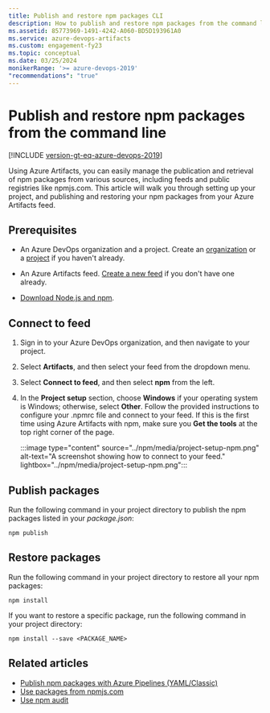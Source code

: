 ```yaml
---
title: Publish and restore npm packages CLI
description: How to publish and restore npm packages from the command line
ms.assetid: 85773969-1491-4242-A060-BD5D193961A0
ms.service: azure-devops-artifacts
ms.custom: engagement-fy23
ms.topic: conceptual
ms.date: 03/25/2024
monikerRange: '>= azure-devops-2019'
"recommendations": "true"
---
```


# Publish and restore npm packages from the command line

[!INCLUDE [version-gt-eq-azure-devops-2019](../includes/version-gt-eq-2019.md)]

Using Azure Artifacts, you can easily manage the publication and retrieval of npm packages from various sources, including feeds and public registries like npmjs.com. This article will walk you through setting up your project, and publishing and restoring your npm packages from your Azure Artifacts feed.

## Prerequisites

- An Azure DevOps organization and a project. Create an [organization](../../organizations/accounts/create-organization.md) or a [project](../../organizations/projects/create-project.md#create-a-project) if you haven't already.

- An Azure Artifacts feed. [Create a new feed](../get-started-nuget.md#create-a-feed) if you don't have one already.

- [Download Node.js and npm](https://docs.npmjs.com/downloading-and-installing-node-js-and-npm).

## Connect to feed

1. Sign in to your Azure DevOps organization, and then navigate to your project.

1. Select **Artifacts**, and then select your feed from the dropdown menu.

1.  Select **Connect to feed**, and then select **npm** from the left.

1. In the **Project setup** section, choose **Windows** if your operating system is Windows; otherwise, select **Other**. Follow the provided instructions to configure your .npmrc file and connect to your feed. If this is the first time using Azure Artifacts with npm, make sure you **Get the tools** at the top right corner of the page.

    :::image type="content" source="../npm/media/project-setup-npm.png" alt-text="A screenshot showing how to connect to your feed." lightbox="../npm/media/project-setup-npm.png":::

## Publish packages

Run the following command in your project directory to publish the npm packages listed in your *package.json*:

```Cli
npm publish
```

## Restore packages

Run the following command in your project directory to restore all your npm packages:
   
```Cli
npm install
```

If you want to restore a specific package, run the following command in your project directory:

```Cli
npm install --save <PACKAGE_NAME>
```

## Related articles

- [Publish npm packages with Azure Pipelines (YAML/Classic)](../../pipelines/artifacts/npm.md)
- [Use packages from npmjs.com](../npm/upstream-sources.md)
- [Use npm audit](../npm/npm-audit.md)
